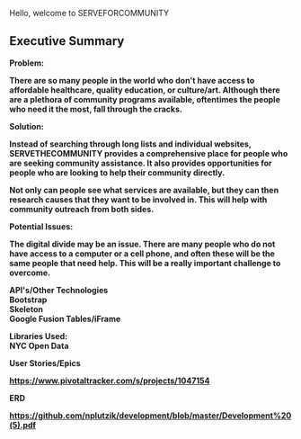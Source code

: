 Hello, welcome to SERVEFORCOMMUNITY

Executive Summary
----------------------------------------------------------------------------------------------------------------------


<b>Problem:<b>

There are so many people in the world who don't have access to affordable healthcare, quality education, or culture/art. Although there are a plethora of community programs available, oftentimes the people who need it the most, fall through the cracks. 


<b>Solution:<b>

Instead of searching through long lists and individual websites, SERVETHECOMMUNITY provides a comprehensive place for people who are seeking community assistance. It also provides opportunities for people who are looking to help their community directly.

Not only can people see what services are available, but they can then research causes that they want to be involved in. This will help with community outreach from both sides.


<b>Potential Issues:<b>

The digital divide may be an issue. There are many people who do not have access to a computer or a cell phone, and often these will be the same people that need help. This will be a really important challenge to overcome.



API's/Other Technologies
<br>
Bootstrap<br>
Skeleton<br>
Google Fusion Tables/iFrame


Libraries Used:
<br>
NYC Open Data


User Stories/Epics

https://www.pivotaltracker.com/s/projects/1047154


ERD

https://github.com/nplutzik/development/blob/master/Development%20(5).pdf
